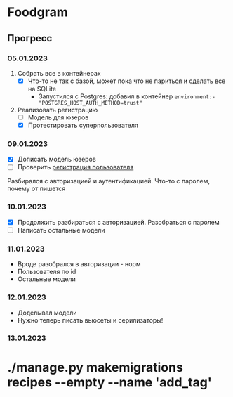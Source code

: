 # Foodgram
## Прогресс
### 05.01.2023
1. Собрать все в контейнерах
   - [x] Что-то не так с базой, может пока что не париться и сделать все на SQLite
     - Запустился с Postgres: добавил в контейнер `environment:- "POSTGRES_HOST_AUTH_METHOD=trust"`
2. Реализовать регистрацию
   - [ ] Модель для юзеров
   - [x] Протестировать суперпользователя

### 09.01.2023
- [x] Дописать модель юзеров
- [ ] Проверить [регистрация пользователя](https://practicum.yandex.ru/learn/backend-developer/courses/61d48df1-d8e7-41a4-9310-e417b15a5cd2/sprints/23186/topics/41804c41-bf40-40ce-8f63-e1ee82eb7559/lessons/c4efa0c1-1908-4115-803c-65128657e346/#:~:text=%D1%84%D0%B8%D0%BB%D1%8C%D1%82%D1%80%D0%B0%D1%86%D0%B8%D0%B8%20%D1%81%D0%BF%D0%B8%D1%81%D0%BA%D0%B0%20%D0%B8%D0%B7%D0%B1%D1%80%D0%B0%D0%BD%D0%BD%D0%BE%D0%B3%D0%BE.-,%D0%A0%D0%B5%D0%B3%D0%B8%D1%81%D1%82%D1%80%D0%B0%D1%86%D0%B8%D1%8F,-%D0%B8%20%D0%B0%D0%B2%D1%82%D0%BE%D1%80%D0%B8%D0%B7%D0%B0%D1%86%D0%B8%D1%8F)

Разбирался с авторизацией и аутентификацией. Что-то с паролем, почему от пишется 


### 10.01.2023
- [x] Продолжить разбираться с авторизацией. Разобраться с паролем
- [ ] Написать остальные модели

### 11.01.2023
- Вроде разобрался в авторизации - норм
- Пользователя по id
- Остальные модели 

### 12.01.2023
- Доделывал модели
- Нужно теперь писать вьюсеты и серилизаторы!

### 13.01.2023

# ./manage.py makemigrations recipes --empty --name 'add_tag'